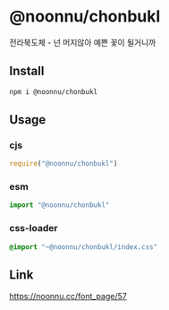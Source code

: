 # @noonnu/chonbukl
전라북도체 - 넌 머지않아 예쁜 꽃이 될거니까

## Install
```sh
npm i @noonnu/chonbukl
```
## Usage
### cjs
```js
require("@noonnu/chonbukl")
```
### esm
```js
import "@noonnu/chonbukl"
```
### css-loader
```css
@import "~@noonnu/chonbukl/index.css"
```

## Link
https://noonnu.cc/font_page/57